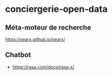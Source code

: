 # conciergerie-open-data

## Méta-moteur de recherche
https://searx.github.io/searx/

## Chatbot
* https://rasa.com/docs/rasa-x/
